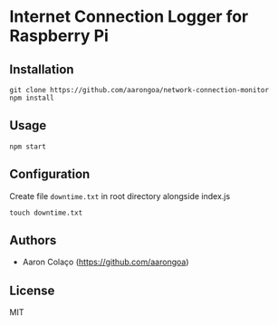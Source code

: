 # Internet Connection Logger for Raspberry Pi


## Installation

```console
git clone https://github.com/aarongoa/network-connection-monitor
npm install
```

## Usage

```console
npm start
```


## Configuration

Create file `downtime.txt` in root directory alongside index.js

```console
touch downtime.txt
```


## Authors

* Aaron Colaço (https://github.com/aarongoa)


## License

MIT